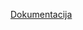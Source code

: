 [Dokumentacija](https://sudden-femur-fa7.notion.site/JSnakeAI-dokumentacija-3dfd735de4c64a20a8024e5c4d53c785)
